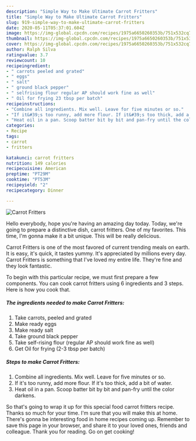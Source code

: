 ```yaml
---
description: "Simple Way to Make Ultimate Carrot Fritters"
title: "Simple Way to Make Ultimate Carrot Fritters"
slug: 919-simple-way-to-make-ultimate-carrot-fritters
date: 2020-05-11T05:37:01.604Z
image: https://img-global.cpcdn.com/recipes/1975a6650260353b/751x532cq70/carrot-fritters-recipe-main-photo.jpg
thumbnail: https://img-global.cpcdn.com/recipes/1975a6650260353b/751x532cq70/carrot-fritters-recipe-main-photo.jpg
cover: https://img-global.cpcdn.com/recipes/1975a6650260353b/751x532cq70/carrot-fritters-recipe-main-photo.jpg
author: Ralph Silva
ratingvalue: 3.7
reviewcount: 10
recipeingredient:
- " carrots peeled and grated"
- " eggs"
- " salt"
- " ground black pepper"
- " selfrising flour regular AP should work fine as well"
- " Oil for frying 23 tbsp per batch"
recipeinstructions:
- "Combine all ingredients. Mix well. Leave for five minutes or so."
- "If it&#39;s too runny, add more flour. If it&#39;s too thick, add a bit of water."
- "Heat oil in a pan. Scoop batter bit by bit and pan-fry until the color darkens."
categories:
- Recipe
tags:
- carrot
- fritters

katakunci: carrot fritters 
nutrition: 149 calories
recipecuisine: American
preptime: "PT29M"
cooktime: "PT53M"
recipeyield: "2"
recipecategory: Dinner

---
```



![Carrot Fritters](https://img-global.cpcdn.com/recipes/1975a6650260353b/751x532cq70/carrot-fritters-recipe-main-photo.jpg)

Hello everybody, hope you're having an amazing day today. Today, we're going to prepare a distinctive dish, carrot fritters. One of my favorites. This time, I'm gonna make it a bit unique. This will be really delicious.



Carrot Fritters is one of the most favored of current trending meals on earth. It is easy, it's quick, it tastes yummy. It's appreciated by millions every day. Carrot Fritters is something that I've loved my entire life. They're fine and they look fantastic.


To begin with this particular recipe, we must first prepare a few components. You can cook carrot fritters using 6 ingredients and 3 steps. Here is how you cook that.

<!--inarticleads1-->

##### The ingredients needed to make Carrot Fritters:

1. Take  carrots, peeled and grated
1. Make ready  eggs
1. Make ready  salt
1. Take  ground black pepper
1. Take  self-rising flour (regular AP should work fine as well)
1. Get  Oil for frying (2-3 tbsp per batch)




<!--inarticleads2-->

##### Steps to make Carrot Fritters:

1. Combine all ingredients. Mix well. Leave for five minutes or so.
1. If it&#39;s too runny, add more flour. If it&#39;s too thick, add a bit of water.
1. Heat oil in a pan. Scoop batter bit by bit and pan-fry until the color darkens.




So that's going to wrap it up for this special food carrot fritters recipe. Thanks so much for your time. I'm sure that you will make this at home. There's gonna be interesting food in home recipes coming up. Remember to save this page in your browser, and share it to your loved ones, friends and colleague. Thank you for reading. Go on get cooking!
